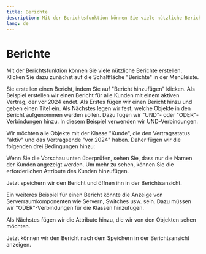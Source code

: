 ```yaml
---
title: Berichte
description: Mit der Berichtsfunktion können Sie viele nützliche Berichte erstellen. Klicken Sie dazu zunächst auf die Schaltfläche "Berichte" in der Menüleiste
lang: de
---
```


# Berichte

Mit der Berichtsfunktion können Sie viele nützliche Berichte erstellen. Klicken Sie dazu zunächst auf die Schaltfläche "Berichte" in der Menüleiste.

Sie erstellen einen Bericht, indem Sie auf "Bericht hinzufügen" klicken. Als Beispiel erstellen wir einen Bericht für alle Kunden mit einem aktiven Vertrag, der vor 2024 endet.
Als Erstes fügen wir einen Bericht hinzu und geben einen Titel ein. Als Nächstes legen wir fest, welche Objekte in den Bericht aufgenommen werden sollen. Dazu fügen wir "UND"- oder "ODER"-Verbindungen hinzu. In diesem Beispiel verwenden wir UND-Verbindungen.

Wir möchten alle Objekte mit der Klasse "Kunde", die den Vertragsstatus "aktiv" und das Vertragsende "vor 2024" haben.
Daher fügen wir die folgenden drei Bedingungen hinzu:

<!--TODO[![TEXT](../../img/screenshots/reports/customerconditions.png)](../../img/screenshots/reports/customerconditions.png){:target="_blank"}-->

Wenn Sie die Vorschau unten überprüfen, sehen Sie, dass nur die Namen der Kunden angezeigt werden. Um mehr zu sehen, können Sie die erforderlichen Attribute des Kunden hinzufügen.

<!--TODO[![TEXT](../../img/screenshots/reports/customerattributes.png)](../../img/screenshots/reports/customerattributes.png){:target="_blank"}-->

Jetzt speichern wir den Bericht und öffnen ihn in der Berichtsansicht.

<!--TODO[![TEXT](../../img/screenshots/reports/customerreport.png)](../../img/screenshots/reports/customerreport.png){:target="_blank"}-->

Ein weiteres Beispiel für einen Bericht könnte die Anzeige von Serverraumkomponenten wie Servern, Switches usw. sein. Dazu müssen wir "ODER"-Verbindungen für die Klassen hinzufügen.

<!--TODO[![TEXT](../../img/screenshots/reports/severroomconditions.png)](../../img/screenshots/reports/severroomconditions.png){:target="_blank"}-->

Als Nächstes fügen wir die Attribute hinzu, die wir von den Objekten sehen möchten.

<!--TODO[![TEXT](../../img/screenshots/reports/serverroomattributes.png)](../../img/screenshots/reports/serverroomattributes.png){:target="_blank"}-->

Jetzt können wir den Bericht nach dem Speichern in der Berichtsansicht anzeigen.
